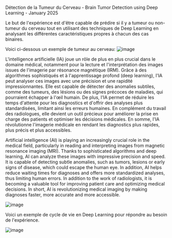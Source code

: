 Détection de la Tumeur du Cerveau - Brain Tumor Detection using Deep Learning - January 2025

Le but de l'expérience est d'être capable de prédire si il y a tumeur ou non-tumeur du cerveau tout en utilisant des techniques de Deep Learning en analysant les différentes caractéristiques propres à chacun des cas binaires.

Voici ci-dessous un exemple de tumeur au cerveau:
![image](https://github.com/user-attachments/assets/cb266336-b02a-4e67-ad22-d450af87a6a7)


L'intelligence artificielle (IA) joue un rôle de plus en plus crucial dans le domaine médical, notamment pour la lecture et l'interprétation des images issues de l'imagerie par résonance magnétique (IRM). Grâce à des algorithmes sophistiqués et à l'apprentissage profond (deep learning), l'IA peut analyser ces images avec une précision et une rapidité impressionnantes. Elle est capable de détecter des anomalies subtiles, comme des tumeurs, des lésions ou des signes précoces de maladies, qui pourraient échapper à l'œil humain. De plus, l'IA permet de réduire les temps d'attente pour les diagnostics et d'offrir des analyses plus standardisées, limitant ainsi les erreurs humaines. En complément du travail des radiologues, elle devient un outil précieux pour améliorer la prise en charge des patients et optimiser les décisions médicales. En somme, l'IA révolutionne l'imagerie médicale en rendant les diagnostics plus rapides, plus précis et plus accessibles.

Artificial intelligence (AI) is playing an increasingly crucial role in the medical field, particularly in reading and interpreting images from magnetic resonance imaging (MRI). Thanks to sophisticated algorithms and deep learning, AI can analyze these images with impressive precision and speed. It is capable of detecting subtle anomalies, such as tumors, lesions or early signs of disease, which could escape the human eye. In addition, AI helps reduce waiting times for diagnoses and offers more standardized analyses, thus limiting human errors. In addition to the work of radiologists, it is becoming a valuable tool for improving patient care and optimizing medical decisions. In short, AI is revolutionizing medical imaging by making diagnoses faster, more accurate and more accessible.

![image](https://github.com/user-attachments/assets/65f68687-048a-441b-9c88-0625a123757a)

Voici un exemple de cycle de vie en Deep Learning pour répondre au besoin de l'expérience.


![image](https://github.com/user-attachments/assets/bcdf89c0-7b0a-41ce-b38d-0610bde2c5f6)
